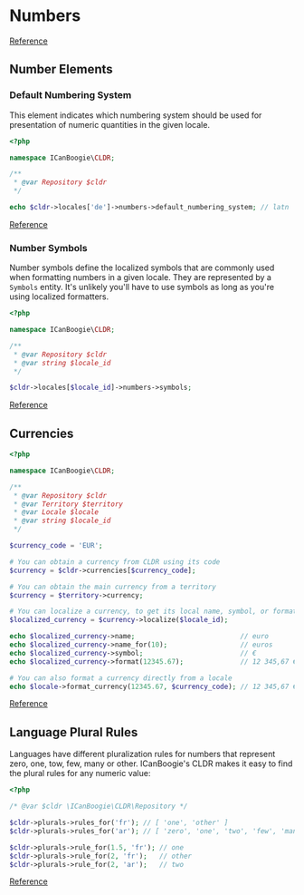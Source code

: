 # Numbers

[Reference](https://www.unicode.org/reports/tr35/tr35-66/tr35-numbers.html)

<!-- ## Numbering Systems -->

## Number Elements

### Default Numbering System

This element indicates which numbering system should be used for presentation of numeric quantities
in the given locale.

```php
<?php

namespace ICanBoogie\CLDR;

/**
 * @var Repository $cldr
 */

echo $cldr->locales['de']->numbers->default_numbering_system; // latn
```

[Reference](https://www.unicode.org/reports/tr35/tr35-66/tr35-numbers.html#21-default-numbering-system)

<!-- ### Other Numbering Systems -->

### Number Symbols

Number symbols define the localized symbols that are commonly used when formatting numbers in a
given locale. They are represented by a `Symbols` entity. It's unlikely you'll have to use symbols
as long as you're using localized formatters.

```php
<?php

namespace ICanBoogie\CLDR;

/**
 * @var Repository $cldr
 * @var string $locale_id
 */

$cldr->locales[$locale_id]->numbers->symbols;
```

[Reference](https://www.unicode.org/reports/tr35/tr35-66/tr35-numbers.html#Numbering_Systems)

<!--

### Number Formats

#### Compact Number Formats

#### Currency Formats

### Miscellaneous Patterns

### Minimal Pairs

## Number Format Patterns

-->

## Currencies

```php
<?php

namespace ICanBoogie\CLDR;

/**
 * @var Repository $cldr
 * @var Territory $territory
 * @var Locale $locale
 * @var string $locale_id
 */

$currency_code = 'EUR';

# You can obtain a currency from CLDR using its code
$currency = $cldr->currencies[$currency_code];

# You can obtain the main currency from a territory
$currency = $territory->currency;

# You can localize a currency, to get its local name, symbol, or format a number
$localized_currency = $currency->localize($locale_id);

echo $localized_currency->name;                          // euro
echo $localized_currency->name_for(10);                  // euros
echo $localized_currency->symbol;                        // €
echo $localized_currency->format(12345.67);              // 12 345,67 €

# You can also format a currency directly from a locale
echo $locale->format_currency(12345.67, $currency_code); // 12 345,67 €
```

[Reference](https://www.unicode.org/reports/tr35/tr35-66/tr35-numbers.html#Currencies)


## Language Plural Rules

Languages have different pluralization rules for numbers that represent zero, one, tow, few, many or
other. ICanBoogie's CLDR makes it easy to find the plural rules for any numeric value:

```php
<?php

/* @var $cldr \ICanBoogie\CLDR\Repository */

$cldr->plurals->rules_for('fr'); // [ 'one', 'other' ]
$cldr->plurals->rules_for('ar'); // [ 'zero', 'one', 'two', 'few', 'many', 'other' ]

$cldr->plurals->rule_for(1.5, 'fr'); // one
$cldr->plurals->rule_for(2, 'fr');   // other
$cldr->plurals->rule_for(2, 'ar');   // two
```

[Reference](https://www.unicode.org/reports/tr35/tr35-66/tr35-numbers.html#Language_Plural_Rules)

<!--

## Rule-Based Number Formatting

## Parsing Numbers

## Number Range Formatting

-->
